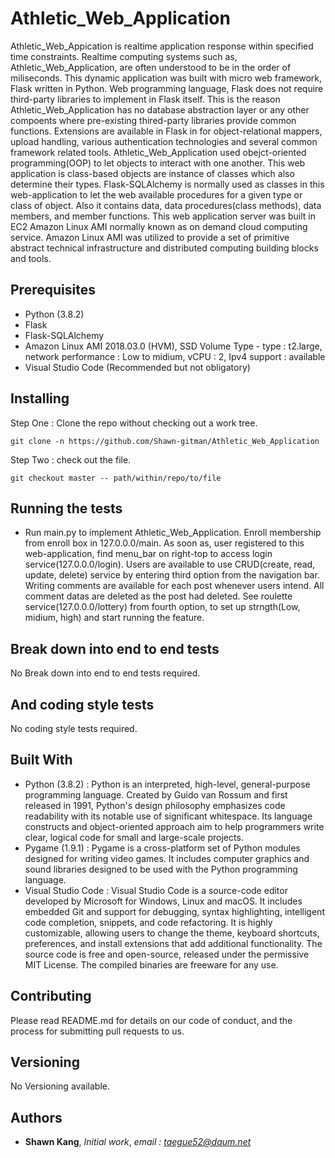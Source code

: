 # Athletic_Web_Application
 Athletic_Web_Appication is realtime application response within specified time constraints. Realtime computing systems such as, Athletic_Web_Application, are often understood to be in the order of miliseconds. This dynamic application was built with micro web framework, Flask written in Python. Web programming language, Flask does not require third-party libraries to implement in Flask itself. This is the reason Athletic_Web_Application has no database abstraction layer or any other compoents where pre-existing thired-party libraries provide common functions. Extensions are available in Flask in for object-relational mappers, upload handling, various authentication technologies and several common framework related tools. Athletic_Web_Application used obejct-oriented programming(OOP) to let objects to interact with one another. This web application is class-based objects are instance of classes which also determine their types. Flask-SQLAlchemy is normally used as classes in this web-application to let the web available procedures for a given type or class of object. Also it contains data, data procedures(class methods), data members, and member functions. This web application server was built in EC2 Amazon Linux AMI normally known as on demand cloud computing service. Amazon Linux AMI was utilized to provide a set of primitive abstract technical infrastructure and distributed computing building blocks and tools.

## Prerequisites

* Python (3.8.2)
* Flask
* Flask-SQLAlchemy
* Amazon Linux AMI 2018.03.0 (HVM), SSD Volume Type - type : t2.large, network performance : Low to midium, vCPU : 2, Ipv4 support : available
* Visual Studio Code (Recommended but not obligatory)

## Installing

Step One : Clone the repo without checking out a work tree.
```
git clone -n https://github.com/Shawn-gitman/Athletic_Web_Application
```
Step Two : check out the file.
```
git checkout master -- path/within/repo/to/file
```

## Running the tests

* Run main.py to implement Athletic_Web_Application. Enroll membership from enroll box in 127.0.0.0/main. As soon as, user registered to this web-application, find menu_bar on right-top to access login service(127.0.0.0/login). Users are available to use CRUD(create, read, update, delete) service by entering third option from the navigation bar. Writing comments are available for each post whenever users intend. All comment datas are deleted as the post had deleted. See roulette service(127.0.0.0/lottery) from fourth option, to set up strngth(Low, midium, high) and start running the feature.

## Break down into end to end tests

No Break down into end to end tests required.

## And coding style tests

No coding style tests required.

## Built With

* Python (3.8.2) : Python is an interpreted, high-level, general-purpose programming language. Created by Guido van Rossum and first released in 1991, Python's design philosophy emphasizes code readability with its notable use of significant whitespace. Its language constructs and object-oriented approach aim to help programmers write clear, logical code for small and large-scale projects.
* Pygame (1.9.1) : Pygame is a cross-platform set of Python modules designed for writing video games. It includes computer graphics and sound libraries designed to be used with the Python programming language.
* Visual Studio Code : Visual Studio Code is a source-code editor developed by Microsoft for Windows, Linux and macOS. It includes embedded Git and support for debugging, syntax highlighting, intelligent code completion, snippets, and code refactoring. It is highly customizable, allowing users to change the theme, keyboard shortcuts, preferences, and install extensions that add additional functionality. The source code is free and open-source, released under the permissive MIT License. The compiled binaries are freeware for any use.

## Contributing

Please read README.md for details on our code of conduct, and the process for submitting pull requests to us.

## Versioning

No Versioning available.

## Authors

* **Shawn Kang**,  *Initial work*,  *email : taegue52@daum.net*
